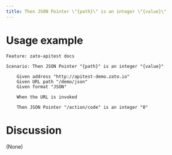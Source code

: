 ```yaml
---
title: Then JSON Pointer \"{path}\" is an integer \"{value}\"
---
```


Usage example
=============

    Feature: zato-apitest docs

    Scenario: Then JSON Pointer "{path}" is an integer "{value}"

        Given address "http://apitest-demo.zato.io"
        Given URL path "/demo/json"
        Given format "JSON"

        When the URL is invoked

        Then JSON Pointer "/action/code" is an integer "0"

Discussion
==========

(None)
